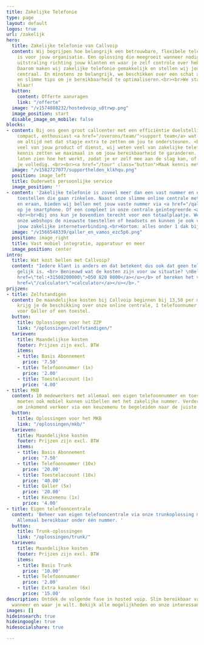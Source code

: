 ```yaml
---
title: Zakelijke Telefonie
type: page
layout: default
logos: true
url: /zakelijk
hero:
  title: Zakelijke telefonie van Callvoip
  content: Wij begrijpen hoe belangrijk een betrouwbare, flexibele telefonie oplossing
    is voor jouw organisatie. Een oplossing die meegroeit wanneer nodig, met een professionele
    uitstraling richting jouw klanten en waar je zelf controle over hebt.<br><br>
    Daarom maken wij zakelijke telefonie gemakkelijk en stellen wij jouw bereikbaarheid
    centraal. En minstens zo belangrijk, we beschikken over een schat aan ervaring
    en slimme tips om je bereikbaarheid te optimaliseren.<br><br>We staan voor je
    klaar!
  button:
    content: Offerte aanvragen
    link: "/offerte"
  image: "/v1574088232/hostedvoip_u8trwp.png"
  image_position: start
  disable_image_on_mobile: false
blocks:
- content: Bij ons geen groot callcenter met een efficiëntie doelstelling maar een
    compact, enthousiast <a href="/overons/team/">support team</a> wat de tijd neemt
    om altijd net dat stapje extra te zetten om jou te ondersteunen. <br><br>Jij weet
    veel van jouw product of dienst, wij weten veel van zakelijke telefonie. En die
    kennis zetten we maximaal in om jouw bereikbaarheid te garanderen. We kunnen je
    laten zien hoe het werkt, zodat je er zelf mee aan de slag kan, of we ontzorgen
    je volledig. <br><br><a href="/tour" class="button">Maak kennis met Callvoip</a>
  image: "/v1582727077/supporthelden_klkhqu.png"
  position: image_left
  title: Ouderwets persoonlijke service
  image_position: ''
- content: 'Zakelijke telefonie is zoveel meer dan een vast nummer en één of meerdere
    toestellen die gaan rinkelen. Naast onze slimme online centrale met alles erop
    en eraan, bieden wij bellen met jouw vaste nummer via <a href="/qaller">een app</a>
    op je smartphone. Of een compleet in onze centrale geïntegreerde <a href="/vamos">sim-kaart.</a>
    <br><br>Bij ons kun je bovendien terecht voor een totaalplaatje. We leveren via
    onze webshops de nieuwste toestellen of headsets en kunnen je ook voorzien van
    jouw zakelijke internetverbinding.<br>Kortom: alles onder 1 dak bij Callvoip!'
  image: "/v1566548339/qaller_en_vamos_ezc5p6.png"
  position: image_right
  title: Vast mobiel integratie, apparatuur en meer
  image_position: center
intro:
  title: Wat kost bellen met Callvoip?
  content: "Iedere klant is anders en dat betekent dus ook dat geen telefooncentrale
    gelijk is. <br> Benieuwd wat de kosten zijn voor uw situatie? \nBel met <b><u><a
    href=\"tel:+31508200000\">050 820 0000</a></u></b> of bereken het via onze <b><u><a
    href=\"/calculator\">calculator</a></u></b>."
prijzen:
- title: Zelfstandigen
  content: De maandelijkse kosten bij Callvoip beginnen bij 13,50 per maand. Hiervoor
    krijg je de beschikking over onze online centrale, 1 telefoonnumer en 1 gebruikersaccount
    voor Qaller of een toestel.
  button:
    title: Oplossingen voor het ZZP
    link: "/oplossingen/zelfstandigen/"
  tarieven:
    title: Maandelijkse kosten
    footer: Prijzen zijn excl. BTW
    items:
    - title: Basis Abonnement
      price: '7.50'
    - title: Telefoonnummer (1x)
      price: '2.00'
    - title: Toestelaccount (1x)
      price: '4.00'
- title: MKB
  content: 10 medewerkers met allemaal een eigen telefoonnummer en toestel. 5 medewerkers
    moeten ook mobiel kunnen uitbellen met het zakelijke nummer. Verder is de wens
    om inkomend verkeer via een keuzemenu te begeleiden naar de juiste medewerker.
  button:
    title: Oplossingen voor het MKB
    link: "/oplossingen/mkb/"
  tarieven:
    title: Maandelijkse kosten
    footer: Prijzen zijn excl. BTW
    items:
    - title: Basis Abonnement
      price: '7.50'
    - title: Telefoonnummer (10x)
      price: '20.00'
    - title: Toestelaccount (10x)
      price: '40.00'
    - title: Qaller (5x)
      price: '20.00'
    - title: Keuzemenu (1x)
      price: '4.00'
- title: Eigen telefooncentrale
  content: 'Beheer van eigen telefooncentrale via onze trunkoplossing met 10 gesprekskanalen.
    Allemaal bereikbaar onder één nummer. '
  button:
    title: Trunk-oplossingen
    link: "/oplossingen/trunk/"
  tarieven:
    title: Maandelijkse kosten
    footer: Prijzen zijn excl. BTW
    items:
    - title: Basis Trunk
      price: '10.00'
    - title: Telefoonnummer
      price: '2.00'
    - title: Extra kanalen (6x)
      price: '15.00'
description: Ontdek de volgende fase in hosted voip. Slim bereikbaar vanuit de cloud,
  wanneer en waar je wilt. Bekijk alle mogelijkheden en onze interessante abonnementen.
images: []
hideinsearch: true
hideingoogle: true
hidesocialshare: true

---
```

